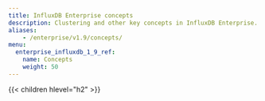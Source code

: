 ```yaml
---
title: InfluxDB Enterprise concepts
description: Clustering and other key concepts in InfluxDB Enterprise.
aliases:
    - /enterprise/v1.9/concepts/
menu:
  enterprise_influxdb_1_9_ref:
    name: Concepts
    weight: 50
---
```


{{< children hlevel="h2" >}}
